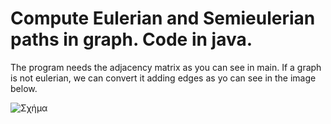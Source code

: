 # Compute Eulerian and Semieulerian paths in graph. Code in java.
The program needs the adjacency matrix as you can see in main.
If a graph is not eulerian, we can convert it adding edges as yo can see in the image below.

![Σχήμα](https://github.com/fgerodim/)

